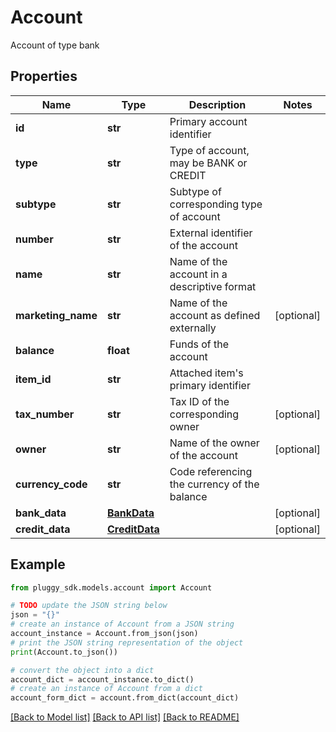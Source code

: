 # Account

Account of type bank

## Properties

Name | Type | Description | Notes
------------ | ------------- | ------------- | -------------
**id** | **str** | Primary account identifier | 
**type** | **str** | Type of account, may be BANK or CREDIT | 
**subtype** | **str** | Subtype of corresponding type of account | 
**number** | **str** | External identifier of the account | 
**name** | **str** | Name of the account in a descriptive format | 
**marketing_name** | **str** | Name of the account as defined externally | [optional] 
**balance** | **float** | Funds of the account | 
**item_id** | **str** | Attached item&#39;s primary identifier | 
**tax_number** | **str** | Tax ID of the corresponding owner | [optional] 
**owner** | **str** | Name of the owner of the account | [optional] 
**currency_code** | **str** | Code referencing the currency of the balance | 
**bank_data** | [**BankData**](BankData.md) |  | [optional] 
**credit_data** | [**CreditData**](CreditData.md) |  | [optional] 

## Example

```python
from pluggy_sdk.models.account import Account

# TODO update the JSON string below
json = "{}"
# create an instance of Account from a JSON string
account_instance = Account.from_json(json)
# print the JSON string representation of the object
print(Account.to_json())

# convert the object into a dict
account_dict = account_instance.to_dict()
# create an instance of Account from a dict
account_form_dict = account.from_dict(account_dict)
```
[[Back to Model list]](../README.md#documentation-for-models) [[Back to API list]](../README.md#documentation-for-api-endpoints) [[Back to README]](../README.md)


